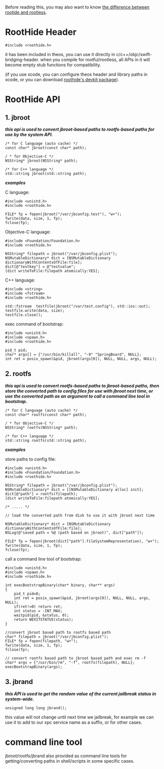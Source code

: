 Before reading this, you may also want to know [the difference between rootide and rootless](roothide.md).

# RootHide Header
```
#include <roothide.h>
```
it has been included in theos, you can use it directly in c/c++/objc/swift-bridging-header. 
when you compile for rootful/rootless, all APIs in it will become empty stub functions for compatibility.

(if you use xcode, you can configure theos header and library paths in xcode, or you can download [roothide's devkit package](https://github.com/RootHide/libroothide/releases/)).

# RootHide API

  ## 1. jbroot

***this api is used to convert jbroot-based paths to rootfs-based paths for use by the system API.***

  ```
  /* for C language (auto cache) */
const char* jbroot(const char* path);

/ * for Objective-C */
NSString* jbroot(NSString* path);

/* for C++ language */
std::string jbroot(std::string path);
  ```

***examples***

C language:
```
#include <unistd.h>
#include <roothide.h>

FILE* fp = fopen(jbroot("/var/jbconfig.test"), "w+");
fwrite(data, size, 1, fp);
fclose(fp);
```

Objective-C language:
```
#include <Foundation/Foundation.h>
#include <roothide.h>

NSString* filepath = jbroot("/var/jbconfig.plist");
NSMutableDictionary* dict = [NSMutableDictionary dictionaryWithContentsOfFile:file];
dict[@"testkey"] = @"testvalue";
[dict writeToFile:filepath atomically:YES];
```

C++ language:
```
#include <string>
#include <fstream>
#include <roothide.h>

std::fstream  testfile(jbroot("/var/test.config"), std::ios::out);
testfile.write(data, size);
testfile.close();
```

exec command of bootstrap:
```
#include <unistd.h>
#include <spawn.h>
#include <roothide.h>

pid_t pid;
char* args[] = {"/usr/bin/killall", "-9" "SpringBoard", NULL};
int ret = posix_spawn(&pid, jbroot(args[0]), NULL, NULL, args, NULL);
```

  ## 2. rootfs
  
***this api is used to convert rootfs-based paths to jbroot-based paths, then store the converted path to config files for use with jbroot next time,
or use the converted path as an argument to call a command line tool in bootstrap.***

  ```
/* for C language (auto cache) */
const char* rootfs(const char* path);

/ * for Objective-C */
NSString* rootfs(NSString* path);

/* for C++ language */
std::string rootfs(std::string path);
```

***examples***

store paths to config file:
```
#include <unistd.h>
#include <Foundation/Foundation.h>
#include <roothide.h>

NSString* filepath = jbroot("/var/jbconfig.plist");
NSMutableDictionary* dict = [[NSMutableDictionary alloc] init];
dict[@"path"] = rootfs(filepath);
[dict writeToFile:filepath atomically:YES];

/* ..... */

// load the converted path from disk to use it with jbroot next time

NSMutableDictionary* dict = [NSMutableDictionary dictionaryWithContentsOfFile:file];
NSLog(@"saved path = %@ (path based on jbroot)", dict["path"]);

FILE* fp = fopen(jbroot(dict["path"].fileSystemRepresentation), "w+");
fwrite(data, size, 1, fp);
fclose(fp);

```

call a command line tool of bootstrap:
```
#include <unistd.h>
#include <spawn.h>
#include <roothide.h>

int execBootstrapBinary(char* binary, char** args)
{
    pid_t pid=0;
    int ret = posix_spawn(&pid, jbroot(args[0]), NULL, NULL, args, NULL);
    if(ret!=0) return ret;
    int status = -INT_MAX;
    waitpid(pid, &status, 0);
    return WEXITSTATUS(status);
}

//convert jbroot based path to rootfs based path
char* filepath = jbroot("/var/jbconfig.plist");
FILE* fp = fopen(filepath, "w+");
fwrite(data, size, 1, fp);
fclose(fp);

// convert rootfs based path to jbroot based path and exec rm -f
char* args = {"/usr/bin/rm", "-f", rootfs(filepath), NULL};
execBootstrapBinary(args);
```

  ## 3. jbrand

  ***this API is used to get the random value of the current jailbreak status in system-wide.***
  ```
unsigned long long jbrand();
```
this value will not change until next time we jailbreak, for example we can use it to add to our xpc service name as a suffix, or for other cases.


# command line tool

  jbroot/rootfs/jbrand also provided as command line tools for getting/converting paths in shell/scripts in some specific cases.



